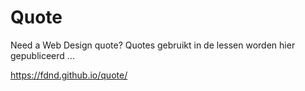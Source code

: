 # Quote
Need a Web Design quote? 
Quotes gebruikt in de lessen worden hier gepubliceerd ...


https://fdnd.github.io/quote/
